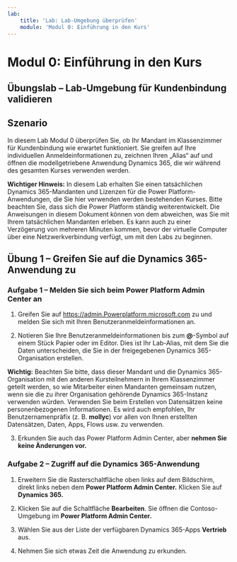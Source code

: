 ```yaml
---
lab:
    title: 'Lab: Lab-Umgebung überprüfen'
    module: 'Modul 0: Einführung in den Kurs'
---
```



Modul 0: Einführung in den Kurs
========================

## Übungslab – Lab-Umgebung für Kundenbindung validieren 

Szenario
--------

In diesem Lab Modul 0 überprüfen Sie, ob Ihr Mandant im Klassenzimmer für Kundenbindung wie erwartet funktioniert. Sie greifen auf Ihre individuellen Anmeldeinformationen zu, zeichnen Ihren „Alias“ auf und öffnen die modellgetriebene Anwendung Dynamics 365, die wir während des gesamten Kurses verwenden werden. 

**Wichtiger Hinweis:** In diesem Lab erhalten Sie einen tatsächlichen Dynamics 365-Mandanten
und Lizenzen für die Power Platform-Anwendungen, die Sie hier verwenden werden
bestehenden Kurses. Bitte beachten Sie, dass sich die Power Platform ständig weiterentwickelt. Die
Anweisungen in diesem Dokument können von dem abweichen, was Sie mit Ihrem
tatsächlichen Mandanten erleben. Es kann auch zu einer Verzögerung von mehreren
Minuten kommen, bevor der virtuelle Computer über eine Netzwerkverbindung verfügt, um mit den Labs zu beginnen.

Übung 1 – Greifen Sie auf die Dynamics 365-Anwendung zu
---------------------------------------------------

### Aufgabe 1 – Melden Sie sich beim Power Platform Admin Center an

1.  Greifen Sie auf <https://admin.Powerplatform.microsoft.com> zu und melden Sie sich mit Ihren Benutzeranmeldeinformationen an.

2. Notieren Sie Ihre Benutzeranmeldeinformationen bis zum **@**-Symbol auf einem Stück Papier oder im Editor. Dies ist Ihr Lab-Alias, mit dem Sie die Daten unterscheiden, die Sie in der freigegebenen Dynamics 365-Organisation erstellen. 

**Wichtig:** Beachten Sie bitte, dass dieser Mandant und die Dynamics 365-Organisation mit den anderen Kursteilnehmern in Ihrem Klassenzimmer geteilt werden, so wie Mitarbeiter einen Mandanten gemeinsam nutzen, wenn sie die zu ihrer Organisation gehörende Dynamics 365-Instanz verwenden würden. Verwenden Sie beim Erstellen von Datensätzen keine personenbezogenen Informationen. Es wird auch empfohlen, Ihr Benutzernamenpräfix (z. B. **mollyc**) vor allen von Ihnen erstellten Datensätzen, Daten, Apps, Flows usw. zu verwenden.

3. Erkunden Sie auch das Power Platform Admin Center, aber **nehmen Sie keine Änderungen vor.**

### Aufgabe 2 – Zugriff auf die Dynamics 365-Anwendung

1.  Erweitern Sie die Rasterschaltfläche oben links auf dem Bildschirm, direkt links neben dem **Power Platform Admin Center.** Klicken Sie auf **Dynamics 365.**

2.  Klicken Sie auf die Schaltfläche **Bearbeiten**. Sie öffnen die Contoso-Umgebung im **Power Platform Admin Center.**

4. Wählen Sie aus der Liste der verfügbaren Dynamics 365-Apps **Vertrieb** aus.

5. Nehmen Sie sich etwas Zeit die Anwendung zu erkunden.
